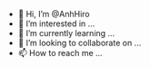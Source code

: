 - 👋 Hi, I’m @AnhHiro
- 👀 I’m interested in ...
- 🌱 I’m currently learning ...
- 💞️ I’m looking to collaborate on ...
- 📫 How to reach me ...

<!---
AnhHiro/AnhHiro is a ✨ special ✨ repository because its `README.md` (this file) appears on your GitHub profile.
You can click the Preview link to take a look at your changes.
--->
